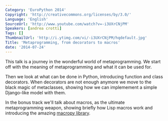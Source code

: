 ```yaml
---
Category: 'EuroPython 2014'
Copyright: 'http://creativecommons.org/licenses/by/3.0/'
Language: 'English'
SourceUrl: 'http://www.youtube.com/watch?v=-i3UXrCNjPM'
Speakers: [andrea crotti]
Tags: []
ThumbnailUrl: 'http://i.ytimg.com/vi/-i3UXrCNjPM/hqdefault.jpg'
Title: 'Metaprogramming, from decorators to macros'
date: '2014-07-24'
---
```

This talk is a journey in the wonderful world of metaprogramming.
We start off with the meaning of metaprogramming and what it can be used for.

Then we look at what can be done in Python, introducing function and class decorators.
When decorators are not enough anymore we move to the black magic of metaclasses, showing how we can implemement a simple Django-like model with them.

In the bonus track we'll talk about macros, as the ultimate metaprogramming weapon, showing briefly how Lisp macros work and introducing the amazing [macropy library](https://github.com/lihaoyi/macropy).
